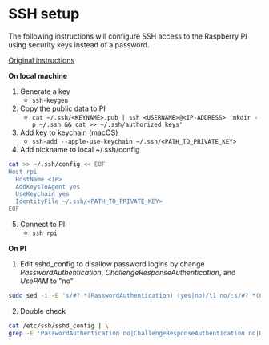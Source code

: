 # SSH setup
The following instructions will configure SSH access to the Raspberry PI using security keys instead of a password.

[Original instructions](https://www.raspberrypi.com/documentation/computers/remote-access.html#passwordless-ssh-access)

**On local machine**
1. Generate a key   
    - `ssh-keygen`
2. Copy the public data to PI
    - `cat ~/.ssh/<KEYNAME>.pub | ssh <USERNAME>@<IP-ADDRESS> 'mkdir -p ~/.ssh && cat >> ~/.ssh/authorized_keys'`
3. Add key to keychain (macOS)
    - `ssh-add --apple-use-keychain ~/.ssh/<PATH_TO_PRIVATE_KEY>`
4. Add nickname to local ~/.ssh/config
```bash
cat >> ~/.ssh/config << EOF
Host rpi
  HostName <IP>
  AddKeysToAgent yes
  UseKeychain yes
  IdentityFile ~/.ssh/<PATH_TO_PRIVATE_KEY>
EOF
```
5. Connect to PI
    - `ssh rpi`

**On PI**
1. Edit sshd_config to disallow password logins by change *PasswordAuthentication*, *ChallengeResponseAuthentication*, and *UsePAM* to "no"
```bash
sudo sed -i -E 's/#? *(PasswordAuthentication) (yes|no)/\1 no/;s/#? *(ChallengeResponseAuthentication) (yes|no)/\1 no/;s/#? *(UsePAM) (yes|no)/\1 no/' /etc/ssh/sshd_config
```

2. Double check
```bash
cat /etc/ssh/sshd_config | \
grep -E 'PasswordAuthentication no|ChallengeResponseAuthentication no|UsePAM no'
```